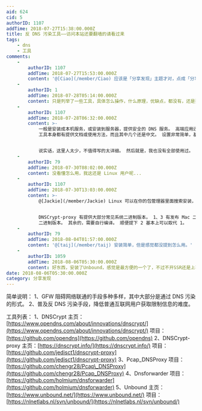 ```yaml
---
aid: 624
cid: 5
authorID: 1107
addTime: 2018-07-27T15:38:00.000Z
title: 反 DNS 污染工具——访问本站还要翻墙的请看过来
tags:
    - dns
    - 工具
comments:
    -
        authorID: 1107
        addTime: 2018-07-27T15:53:00.000Z
        content: '@[Ciao](/member/Ciao) 应该是「分享发现」主题才对，点成「分享创造」了。'
    -
        authorID: 1
        addTime: 2018-07-28T05:14:00.000Z
        content: 只是列举了一些工具，具体怎么操作，什么原理，优缺点，都没有，还是要更详尽些才好。
    -
        authorID: 1107
        addTime: 2018-07-28T06:32:00.000Z
        content: >-
            一般是安装成本机服务，或安装到服务器，提供安全的 DNS 服务。 高端应用还可以配合其它工具分流。 方法有加密和数据包分析两个种类。
            工具本身都有提供文档或使用方法，而且其中几个还是中文。 设置非常简单，基本是上手就能用。


            说实话，这里人太少，不值得写的太详细。 然后就是，我也没有全部使用过。
    -
        authorID: 79
        addTime: 2018-07-30T08:02:00.000Z
        content: 没看懂怎么用，我这还是 Linux 用户呢...
    -
        authorID: 1107
        addTime: 2018-07-30T13:03:00.000Z
        content: >-
            @[Jackie](/member/Jackie) Linux 可以在你的包管理器里面搜索安装，或者按照文档提示进行编译安装。


            DNSCrypt-proxy 有提供大部分常见系统二进制版本。 1、3 有发布 Mac 二进制版本。 所有工具都有发布 Windows
            二进制版本。 其余的，需要自行编译。 顺便提下 2 基本上可以取代 1。
    -
        authorID: 79
        addTime: 2018-08-04T01:57:00.000Z
        content: '@[taij](/member/taij) 安装简单，但是感觉都没提到怎么用。'
    -
        authorID: 1059
        addTime: 2018-08-06T05:30:00.000Z
        content: 好东西，安装了Unbound，感觉是最方便的一个了，不过不开SSR还是上不了2049
date: 2018-08-06T05:30:00.000Z
category: 分享发现
---
```


简单说明： 1、GFW 阻碍网络联通的手段多种多样，其中大部分是通过 DNS 污染的形式。 2、普及反 DNS 污染手段，降低普通互联网用户获取限制信息的难度。

工具列表： 1、DNSCrypt 主页：[https://www.opendns.com/about/innovations/dnscrypt/](https://www.opendns.com/about/innovations/dnscrypt/) 项目：[https://github.com/opendns](https://github.com/opendns) 2、DNSCrypt-proxy 主页：[https://dnscrypt.info/](https://dnscrypt.info/) 项目：[https://github.com/jedisct1/dnscrypt-proxy](https://github.com/jedisct1/dnscrypt-proxy) 3、Pcap\_DNSProxy 项目：[https://github.com/chengr28/Pcap\_DNSProxy](https://github.com/chengr28/Pcap_DNSProxy) 4、Dnsforwarder 项目：[https://github.com/holmium/dnsforwarder](https://github.com/holmium/dnsforwarder) 5、Unbound 主页：[https://www.unbound.net/](https://www.unbound.net/) 项目：[https://nlnetlabs.nl/svn/unbound/](https://nlnetlabs.nl/svn/unbound/)
